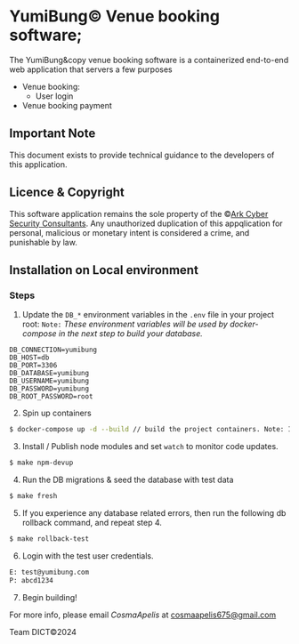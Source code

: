 # YumiBung&copy; Venue booking software;

The YumiBung&copy venue booking software is a containerized end-to-end web application that servers a few purposes
- Venue booking:
  - User login
- Venue booking payment
## Important Note
This document exists to provide technical guidance to the developers of this application.

## Licence & Copyright
This software application remains the sole property of the &copy;[Ark Cyber Security Consultants](https://www.arkcybersecurityconsultants.com).
Any unauthorized duplication of this appqlication for personal, malicious or monetary intent is considered a crime, and punishable by law.

## Installation on Local environment
### Steps
1. Update the `DB_*` environment variables in the `.env` file in your project root:
`Note:` _These environment variables will be used by docker-compose in the next step to build your database._
```
DB_CONNECTION=yumibung
DB_HOST=db
DB_PORT=3306
DB_DATABASE=yumibung
DB_USERNAME=yumibung
DB_PASSWORD=yumibung
DB_ROOT_PASSWORD=root
``` 
2. Spin up containers
```bash
$ docker-compose up -d --build // build the project containers. Note: In Dev, run once or everytime the containers need to be respawned.
```
3. Install / Publish node modules and set `watch` to monitor code updates.
```bash
$ make npm-devup
```
4. Run the DB migrations & seed the database with test data
```bash
$ make fresh
```
5. If you experience any database related errors, then run the following db rollback command, and repeat step 4.
```bash
$ make rollback-test
```
6. Login with the test user credentials.
```bash
E: test@yumibung.com
P: abcd1234
````
7. Begin building!

For more info, please email _CosmaApelis_ at cosmaapelis675@gmail.com

Team DICT&copy;2024
